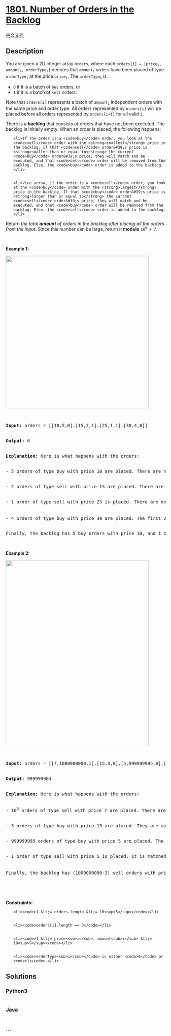 # [1801. Number of Orders in the Backlog](https://leetcode.com/problems/number-of-orders-in-the-backlog)

[中文文档](/solution/1800-1899/1801.Number%20of%20Orders%20in%20the%20Backlog/README.md)

## Description

<p>You are given a 2D integer array <code>orders</code>, where each <code>orders[i] = [price<sub>i</sub>, amount<sub>i</sub>, orderType<sub>i</sub>]</code> denotes that <code>amount<sub>i</sub></code><sub> </sub>orders have been placed of type <code>orderType<sub>i</sub></code> at the price <code>price<sub>i</sub></code>. The <code>orderType<sub>i</sub></code> is:</p>

<ul>
    <li><code>0</code> if it is a batch of <code>buy</code> orders, or</li>
    <li><code>1</code> if it is a batch of <code>sell</code> orders.</li>
</ul>

<p>Note that <code>orders[i]</code> represents a batch of <code>amount<sub>i</sub></code> independent orders with the same price and order type. All orders represented by <code>orders[i]</code> will be placed before all orders represented by <code>orders[i+1]</code> for all valid <code>i</code>.</p>

<p>There is a <strong>backlog</strong> that consists of orders that have not been executed. The backlog is initially empty. When an order is placed, the following happens:</p>

<ul>

    <li>If the order is a <code>buy</code> order, you look at the <code>sell</code> order with the <strong>smallest</strong> price in the backlog. If that <code>sell</code> order&#39;s price is <strong>smaller than or equal to</strong> the current <code>buy</code> order&#39;s price, they will match and be executed, and that <code>sell</code> order will be removed from the backlog. Else, the <code>buy</code> order is added to the backlog.</li>


    <li>Vice versa, if the order is a <code>sell</code> order, you look at the <code>buy</code> order with the <strong>largest</strong> price in the backlog. If that <code>buy</code> order&#39;s price is <strong>larger than or equal to</strong> the current <code>sell</code> order&#39;s price, they will match and be executed, and that <code>buy</code> order will be removed from the backlog. Else, the <code>sell</code> order is added to the backlog.</li>

</ul>

<p>Return <em>the total <strong>amount</strong> of orders in the backlog after placing all the orders from the input</em>. Since this number can be large, return it <strong>modulo</strong> <code>10<sup>9</sup> + 7</code>.</p>

<p>&nbsp;</p>

<p><strong>Example 1:</strong></p>

<img alt="" src="https://fastly.jsdelivr.net/gh/doocs/leetcode@main/solution/1800-1899/1801.Number%20of%20Orders%20in%20the%20Backlog/images/ex1.png" style="width: 450px; height: 479px;" />

<pre>


<strong>Input:</strong> orders = [[10,5,0],[15,2,1],[25,1,1],[30,4,0]]


<strong>Output:</strong> 6


<strong>Explanation:</strong> Here is what happens with the orders:


- 5 orders of type buy with price 10 are placed. There are no sell orders, so the 5 orders are added to the backlog.


- 2 orders of type sell with price 15 are placed. There are no buy orders with prices larger than or equal to 15, so the 2 orders are added to the backlog.


- 1 order of type sell with price 25 is placed. There are no buy orders with prices larger than or equal to 25 in the backlog, so this order is added to the backlog.


- 4 orders of type buy with price 30 are placed. The first 2 orders are matched with the 2 sell orders of the least price, which is 15 and these 2 sell orders are removed from the backlog. The 3<sup>rd</sup> order is matched with the sell order of the least price, which is 25 and this sell order is removed from the backlog. Then, there are no more sell orders in the backlog, so the 4<sup>th</sup> order is added to the backlog.


Finally, the backlog has 5 buy orders with price 10, and 1 buy order with price 30. So the total number of orders in the backlog is 6.


</pre>

<p><strong>Example 2:</strong></p>

<img alt="" src="https://fastly.jsdelivr.net/gh/doocs/leetcode@main/solution/1800-1899/1801.Number%20of%20Orders%20in%20the%20Backlog/images/ex2.png" style="width: 450px; height: 584px;" />

<pre>


<strong>Input:</strong> orders = [[7,1000000000,1],[15,3,0],[5,999999995,0],[5,1,1]]


<strong>Output:</strong> 999999984


<strong>Explanation:</strong> Here is what happens with the orders:


- 10<sup>9</sup> orders of type sell with price 7 are placed. There are no buy orders, so the 10<sup>9</sup> orders are added to the backlog.


- 3 orders of type buy with price 15 are placed. They are matched with the 3 sell orders with the least price which is 7, and those 3 sell orders are removed from the backlog.


- 999999995 orders of type buy with price 5 are placed. The least price of a sell order is 7, so the 999999995 orders are added to the backlog.


- 1 order of type sell with price 5 is placed. It is matched with the buy order of the highest price, which is 5, and that buy order is removed from the backlog.


Finally, the backlog has (1000000000-3) sell orders with price 7, and (999999995-1) buy orders with price 5. So the total number of orders = 1999999991, which is equal to 999999984 % (10<sup>9</sup> + 7).


</pre>

<p>&nbsp;</p>

<p><strong>Constraints:</strong></p>

<ul>

    <li><code>1 &lt;= orders.length &lt;= 10<sup>5</sup></code></li>


    <li><code>orders[i].length == 3</code></li>


    <li><code>1 &lt;= price<sub>i</sub>, amount<sub>i</sub> &lt;= 10<sup>9</sup></code></li>


    <li><code>orderType<sub>i</sub></code> is either <code>0</code> or <code>1</code>.</li>

</ul>

## Solutions

<!-- tabs:start -->

### **Python3**

```python


```

### **Java**

```java


```

### **...**

```


```

<!-- tabs:end -->
